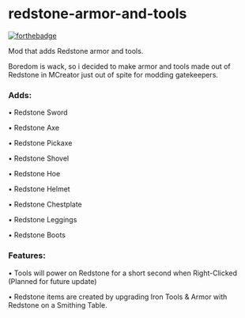 # redstone-armor-and-tools
[![forthebadge](https://forthebadge.com/images/badges/you-didnt-ask-for-this.svg)](https://forthebadge.com)

Mod that adds Redstone armor and tools.

Boredom is wack, so i decided to make armor and tools made out of Redstone in MCreator just out of spite for modding gatekeepers.

### Adds:

• Redstone Sword

• Redstone Axe

• Redstone Pickaxe

• Redstone Shovel

• Redstone Hoe

• Redstone Helmet

• Redstone Chestplate

• Redstone Leggings

• Redstone Boots

### Features:

• Tools will power on Redstone for a short second when Right-Clicked (Planned for future update)

• Redstone items are created by upgrading Iron Tools & Armor with Redstone on a Smithing Table.
